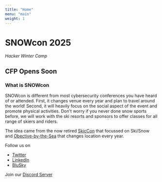 ```yaml
---
title: "Home"
menu: "main"
weight: 1
---
```


# SNOWcon 2025
*Hacker Winter Camp*

## CFP Opens Soon  

### What is SNOWcon

SNOWcon is different from most cybersecurity conferences you have heard of or attended. 
First, it changes venue every year and plan to travel around the world! 
Second, it will heavily focus on the social aspect of the event and promote physical activities. Don't worry if you never done snow sports before, we will work with the ski resorts and sponsors to offer classes for all range of skiers and riders. 

The idea came from the now retired [SkicCon](https://skiconne.org) that focussed on Ski/Snow and [Obective-by-the-Sea](https://objectivebythesea.org) that changes location every year. 


Follow us on 
- [Twitter](https://x.com/SNOWcon_2025)
- [LinkedIn](https://www.linkedin.com/company/104531508)
- [BluSky](https://bsky.app/profile/snowcon.bsky.social)

Join our [Discord Server](https://discord.gg/GFmSkdYj)
